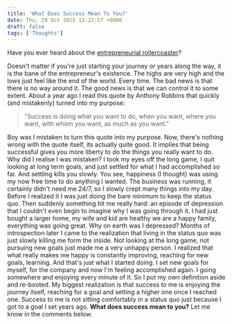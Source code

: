 ```yaml
---
title: 'What Does Success Mean To You?'
date: Thu, 29 Oct 2015 13:22:57 +0000
draft: false
tags: ['Thoughts']
---
```


Have you ever heard about the [entrepreneurial rollercoaster](http://fourhourworkweek.com/2008/10/03/harnessing-entrepreneurial-manic-depression-making-the-rollercoaster-work-for-you/)?

<!--more-->

Doesn't matter if you're just starting your journey or years along the way, it is the bane of the entrepreneur's existence. The highs are very high and the lows just feel like the end of the world. Every time. The bad news is that there is no way around it. The good news is that we can control it to some extent. About a year ago I read this quote by Anthony Robbins that quickly (and mistakenly) turned into my purpose:

> “Success is doing what you want to do, when you want, where you want, with whom you want, as much as you want.”

Boy was I mistaken to turn this quote into my purpose. Now, there's nothing wrong with the quote itself, its actually quite good. It implies that being successful gives you more liberty to do the things you really want to do. Why did I realise I was mistaken? I took my eyes off the long game, I quit looking at long term goals, and just settled for what I had accomplished so far. And settling kills you slowly. You see, happiness (I thought) was using my now free time to do anything I wanted. The business was running, it certainly didn't need me 24/7, so I slowly crept many things into my day. Before I realized it I was just doing the bare minimum to keep the status quo. Then suddenly something hit me really hard: an episode of depression that I couldn't even begin to imagine why I was going through it. I had just bought a larger home, my wife and kid are healthy we are a happy family, everything was going great. Why on earth was I depressed? Months of introspection later I came to the realization that living in the status quo was just slowly killing me form the inside. Not looking at the long game, not pursuing new goals just made me a very unhappy person. I realized that what really makes me happy is constantly improving, reaching for new goals, learning. And that's just what I started doing. I set new goals for myself, for the company and now I'm feeling accomplished again. I going somewhere and enjoying every minute of it. So I put my own definition aside and re-booted. My biggest realization is that success to me is enjoying the journey itself, reaching for a goal and setting a higher one once I reached one. Success to me is not sitting comfortably in a status quo just because I got to a goal I set years ago. **What does success mean to you?** Let me know in the comments below.
